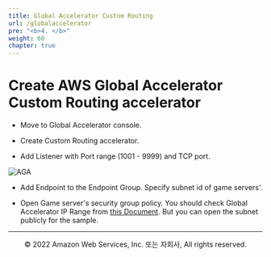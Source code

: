 ```yaml
---
title: Global Accelerator Custom Routing
url: /globalaccelerator
pre: "<b>4. </b>"
weight: 60
chapter: true
---
```


# Create AWS Global Accelerator Custom Routing accelerator

- Move to Global Accelerator console.

- Create Custom Routing accelerator. 

- Add Listener with Port range (1001 - 9999) and TCP port.

![AGA](https://d1zrwss8zuawdm.cloudfront.net/webcard21-aga.png)

- Add Endpoint to the Endpoint Group. Specify subnet id of game servers'.

- Open Game server's security group policy. You should check Global Accelerator IP Range from [this Document](https://docs.aws.amazon.com/global-accelerator/latest/dg/introduction-ip-ranges.html). But you can open the subnet publicly for the sample.

---

<p align="center">
© 2022 Amazon Web Services, Inc. 또는 자회사, All rights reserved.
</p>

